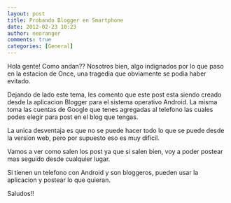 ```yaml
---
layout: post
title: Probando Blogger en Smartphone
date: 2012-02-23 10:23
author: neoranger
comments: true
categories: [General]
---
```

<div><p>Hola gente! Como andan?? Nosotros bien, algo indignados por lo que paso en la estacion de Once, una tragedia que obviamente se podia haber evitado.</p><p>Dejando de lado este tema, les comento que este post esta siendo creado desde la aplicacion Blogger para el sistema operativo Android. La misma toma las cuentas de Google que tenes agregadas al telefono las cuales podes elegir para post en el blog que tengas.</p><p>La unica desventaja es que no se puede hacer todo lo que se puede desde la version web, pero por supuesto eso es muy dificil.</p><p>Vamos a ver como salen los post ya que si salen bien, voy a poder postear mas seguido desde cualquier lugar.</p><p>Si tienen un telefono con Android y son bloggeros, pueden usar la aplicacion y postear lo que quieran.</p><p>Saludos!!</p></div>
